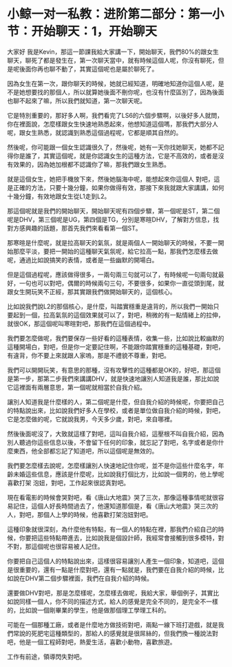 # 小鲸一对一私教：进阶第二部分：第一小节：开始聊天：1，开始聊天

大家好 我是Kevin，那這一節課我給大家講一下，開始聊天，我們80%的跟女生聊天，聊死了都是發生在，第一次聊天當中，就有時候這個人呢，你沒有聊死，但是呢後面你再也聊不動了，其實這個呢也是屬於聊死了。

因為女生在第一次，跟你聊天的時候，她就已經知道，明確地知道你這個人呢，是不是她想要找的那個人，所以就算她後面不刪你呢，也沒有什麼區別了，因為後面也聊不起來了嘛，所以我們就知道，第一次聊天呢。

它是特別重要的，那好多人啊，我們看完了LS6的六個步驟啊，以後好多人就問，你在裡面說，怎麼樣跟女生快速地熟悉起來，他想知道這個嗎，那我們大部分人呢，跟女生熟悉，就認識到熟悉這個過程呢，它都是順其自然的。

然後呢，你可能跟一個女生認識很久了，然後呢，她有一天你找她聊天，她都不記得你是誰了，其實這個呢，就是你認識女生的這種方法，它是不高效的，或者是沒有效果的，因為她加根都不認識你了嘛，那我們跟女生熟悉。

就是這個女生，她把手機放下來，然後她腦海中呢，能想起來你這個人 對吧，這是正確的方法，只要十幾分鐘，如果你做得有效，那接下來我就跟大家講講，如何十幾分鐘，有效地跟女生從L1走到L2。

那這個呢就是我們的開始聊天，開始聊天呢有四個步驟，第一個呢是ST，第二個呢是DHV，第三個呢是UG，第四個是TG，分別是寒暄DHV，了解對方信息，找對方感興趣的話題，那首先我們來看看第一個ST。

那寒暄是什麼呢，就是拉高聊天的氣氛，就是兩個人一開始聊天的時候，不要一開始那麼平淡，要把一開始的這種聊天氣氛呢，給它拉高一點，那我們怎麼樣去做呢，通過比如說搞笑的表情，或者是一些幽默的開場白。

但是這個過程呢，應該做得很多，一兩句兩三句就可以了，有時候呢一句兩句就最好，一句也可以對吧，偶爾的時候兩句三句，不要很多，如果你一直從頭到尾，就跟女生開玩笑不正經，那其實跟我們做開始聊天的，這個核心。

比如說我們說L2的那個核心，是什麼，叫踏實穩重是違背的，所以我們一開始只要起到一個，拉高氣氛的這個效果就可以了，對吧，稍微的有一點情緒上的拉伸，就很OK，那這個呢叫寒暄對吧，那我們在這個過程中。

我們要怎麼做呢，我們要保存一些好看的這種表情，收集一些，比如說比較幽默的這種開場白，對吧，但是你一定要記住啊，不能跟你踏實穩重的這種基礎，對吧，有違背，你不要上來就跟人家嗚，那是不禮貌不尊重，對吧。

我們可以開開玩笑，有意思的那種，沒有攻擊性的這種都是OK的，好吧，那這個是第一步，那第二步我們來講講DHV，就是快速地讓別人知道我是誰，那比如說它這裡面有兩層意思，第一個呢就相當於自我介紹。

讓別人知道我是什麼樣的人，第二個呢是什麼，但自我介紹的時候呢，你要把自己的特點說出來，比如說我們好多人在學校，或者是單位做自我介紹的時候，對吧，它是怎麼做的呢，它就說我男，今天多少歲，對吧，來自哪裡。

然後後面呢沒了，大致就這樣了對吧，這叫自我介紹，這壓根不叫自我介紹，因為別人聽過你這些信息以後，不會留下任何的印象，就忘記了對吧，名字或者是你什麼東西，他全部都忘記了知道吧，所以這個呢是無效的。

我們要怎麼樣去說呢，怎麼樣讓別人快速地記住你呢，並不是你這些什麼名字，年齡未婚這些信息，應該是什麼呢，比如說我打個比方，比如說一個男的，他上學呢喜歡打架 泡妞，對吧，工作起來很認真對吧。

現在看電影的時候會哭對吧，看《唐山大地震》哭了三次，那像這種事情呢就很容易記住，這個人好長時間過去了，他還知道那個是，看《唐山大地震》哭三次的人，對吧，那個人上學的時候，他喜歡打架泡妞對吧。

這種印象就很深刻，為什麼他有特點，有一個人的特點在裡，那我們介紹自己的時候，你要把這些特點帶進去，比如說我是個設計師，我經常會接觸到很多模特，對不對，那這個呢也很容易被人記住。

你要把自己這個人的特點說出來，這樣很容易讓別人產生一個印象，知道吧，這個是很重要的，還有一點是什麼對吧，還有一點就是，我們要在自我介紹的時候，比如說在DHV第二個步驟裡面，我們在自我介紹的時候。

還要做DHV對吧，那是怎麼樣呢，怎麼樣去做呢，我給大家，舉個例子，其實比如說同樣一個人，你不同的描述方式，給人的感覺是完全不同的，是完全不一樣的，比如說一個剛畢業的學生，他是做那個理工學理工科的。

可能在一個那種工廠，或者是什麼地方做技術對吧，兩點一線下班打遊戲，就是我們常說的死肥宅這種類型的，那給人的感覺就是很屌絲的，但我們換一種說法對吧，他是一個工程師對吧，熱愛生活，喜歡小動物，喜歡旅遊。

工作有前途，領導閃失對吧。